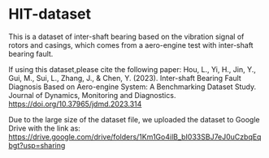 # HIT-dataset
This is a dataset of inter-shaft bearing based on the vibration signal of rotors and casings, which comes from a aero-engine test with inter-shaft bearing fault. 

If using this dataset,please cite the following paper:
Hou, L., Yi, H., Jin, Y., Gui, M., Sui, L., Zhang, J., & Chen, Y. (2023). Inter-shaft Bearing Fault Diagnosis Based on Aero-engine System: A Benchmarking Dataset Study. Journal of Dynamics, Monitoring and Diagnostics. https://doi.org/10.37965/jdmd.2023.314

Due to the large size of the dataset file, we uploaded the dataset to Google Drive with the link as: https://drive.google.com/drive/folders/1Km1Go4ilB_bI033SBJ7eJ0uCzbqEqbgt?usp=sharing
